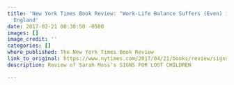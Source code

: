 ```yaml
---
title: 'New York Times Book Review: "Work-Life Balance Suffers (Even) in Victorian
  England'
date: 2017-02-21 00:30:50 -0500
images: []
image_credit: ''
categories: []
where_published: The New York Times Book Review
link_to_original: https://www.nytimes.com/2017/04/21/books/review/signs-for-lost-children-sarah-moss.html
description: Review of Sarah Moss's SIGNS FOR LOST CHILDREN

---
```

